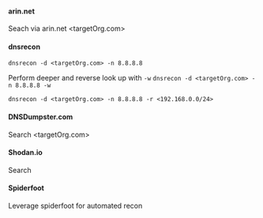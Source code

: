 #### arin.net
Seach via arin.net <targetOrg.com>
   
#### dnsrecon
   ```dnsrecon -d <targetOrg.com> -n 8.8.8.8```

Perform deeper and reverse look up with `-w`
   ```dnsrecon -d <targetOrg.com> -n 8.8.8.8 -w```
   
```dnsrecon -d <targetOrg.com> -n 8.8.8.8 -r <192.168.0.0/24>```


#### DNSDumpster.com
Search <targetOrg.com>

#### Shodan.io
Search

#### Spiderfoot
Leverage spiderfoot for automated recon

   